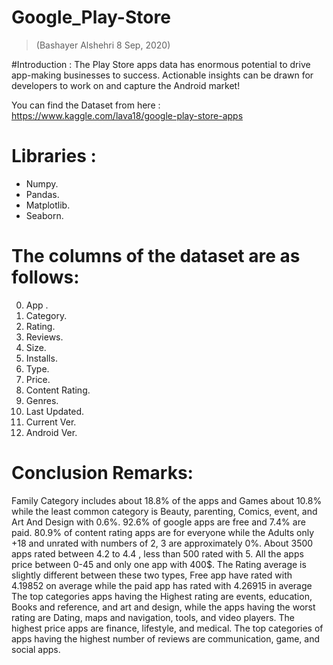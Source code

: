# Google_Play-Store
>(Bashayer Alshehri 8 Sep, 2020)

#Introduction :
The Play Store apps data has enormous potential to drive app-making businesses to success. Actionable insights can be drawn for developers to work on and capture the Android market!

You can find the Dataset from here : https://www.kaggle.com/lava18/google-play-store-apps

# Libraries :
- Numpy.
- Pandas.
- Matplotlib.
- Seaborn.

# The columns of the dataset are as follows:
0. App .
1. Category.
2. Rating.
3. Reviews.
4. Size.
5. Installs.
6. Type.
7. Price.
8. Content Rating.
9. Genres.
10. Last Updated.
11. Current Ver.
12. Android Ver.

# Conclusion Remarks:
Family Category includes about 18.8% of the apps and Games about 10.8% while the least common category is Beauty, parenting, Comics, event, and Art And Design with 0.6%.
92.6% of google apps are free and 7.4% are paid.
80.9% of content rating apps are for everyone while the Adults only +18 and unrated with numbers of 2, 3 are approximately 0%.
About 3500 apps rated between 4.2 to 4.4 , less than 500 rated with 5.
All the apps price between 0-45 and only one app with 400$.
The Rating average is slightly different between these two types, Free app have rated with 4.19852 on average while the paid app has rated with 4.26915 in average
The top categories apps having the Highest rating are events, education, Books and reference, and art and design, while the apps having the worst rating are Dating, maps and navigation, tools, and video players.
The highest price apps are finance, lifestyle, and medical.
The top categories of apps having the highest number of reviews are communication, game, and social apps.

